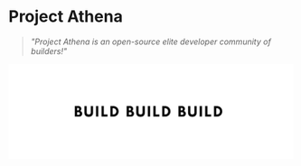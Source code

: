 # Project Athena

> *"Project Athena is an open-source elite developer community of builders!"*

![futuristic theme](build.jpeg)
